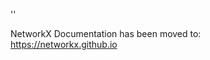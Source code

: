 '<meta http-equiv="refresh" content="0; URL=https://networkx.github.io/documentation/latest/./reference/readwrite/generated/networkx.readwrite.multiline_adjlist.generate_multiline_adjlist.html">'

NetworkX Documentation has been moved to:<br><a href="https://networkx.github.io">https://networkx.github.io</a>
